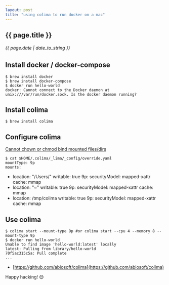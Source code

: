 ```yaml
---
layout: post
title: "using colima to run docker on a mac"
---
```


## {{ page.title }}

###### {{ page.date | date_to_string }}

## Install docker / docker-compose

    $ brew install docker
    $ brew install docker-compose
    $ docker run hello-world
    docker: Cannot connect to the Docker daemon at unix:///var/run/docker.sock. Is the docker daemon running?

## Install colima

    $ brew install colima

## Configure colima

[Cannot chown or chmod bind mounted files/dirs](https://github.com/abiosoft/colima/issues/83#issuecomment-1339269542)

    $ cat $HOME/.colima/_lima/_config/override.yaml
    mountType: 9p
    mounts:
  - location: "/Users/<USERNAME>"
    writable: true
    9p:
      securityModel: mapped-xattr
      cache: mmap
  - location: "~"
    writable: true
    9p:
      securityModel: mapped-xattr
      cache: mmap
  - location: /tmp/colima
    writable: true
    9p:
      securityModel: mapped-xattr
      cache: mmap

## Use colima

    $ colima start --mount-type 9p #or colima start --cpu 4 --memory 8 --mount-type 9p
    $ docker run hello-world
    Unable to find image 'hello-world:latest' locally
    latest: Pulling from library/hello-world
    70f5ac315c5a: Pull complete
    ...

- [https://github.com/abiosoft/colima](https://github.com/abiosoft/colima)

Happy hacking! &#128522;
